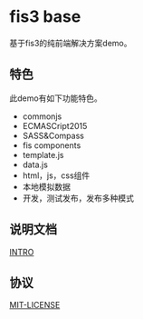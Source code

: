 # fis3 base
基于fis3的纯前端解决方案demo。

## 特色
此demo有如下功能特色。
- commonjs
- ECMASCript2015
- SASS&Compass
- fis components
- template.js
- data.js
- html，js，css组件
- 本地模拟数据
- 开发，测试发布，发布多种模式

## 说明文档
[INTRO](INTRO.md)

## 协议
[MIT-LICENSE](MIT-LICENSE)
